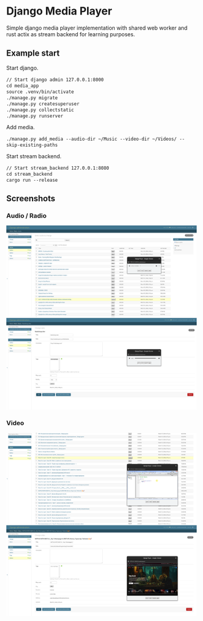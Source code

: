 # Django Media Player
Simple django media player implementation with shared web worker and rust actix as stream backend for learning purposes. 
## Example start
Start django.
```
// Start django admin 127.0.0.1:8000
cd media_app
source .venv/bin/activate
./manage.py migrate
./manage.py createsuperuser
./manage.py collectstatic
./manage.py runserver
```
Add media.
```
./manage.py add_media --audio-dir ~/Music --video-dir ~/Videos/ --skip-existing-paths
```
Start stream backend.
```
// Start stream_backend 127.0.0.1:8080
cd stream_backend
cargo run --release
```
## Screenshots
### Audio / Radio
![alt text](images/image.png)
![alt text](images/image-4.png)
### Video
![alt text](images/image-1.png)
![alt text](images/image-5.png)